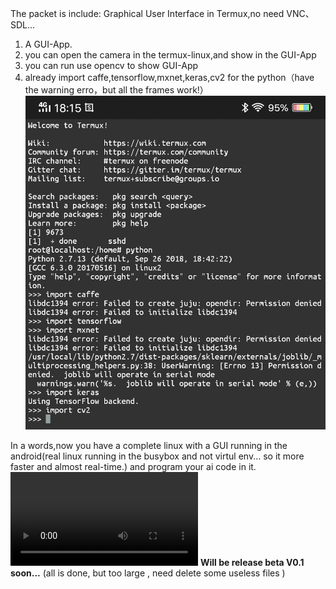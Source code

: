 The packet is include: Graphical User Interface in Termux,no need VNC、SDL...

1. A GUI-App.
2. you can open the camera in the termux-linux,and show in the GUI-App
3. you can run use opencv to show GUI-App
4. already import caffe,tensorflow,mxnet,keras,cv2 for the python（have the warning erro，but all the frames work!）
![p1](aiframe.png)



In a words,now you have a complete linux with a GUI running in the android(real linux running in the busybox and not virtul env... so it more faster and almost real-time.) and program your ai code in it. 
![p1](aiframe.mp4)
<b>Will be release beta V0.1 soon...</b> 
(all is done, but too large ,  need delete some useless files )
